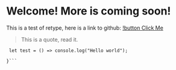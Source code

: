 Welcome! More is coming soon! 
=============================

This is a test of retype, here is a link to github: [!button Click Me](https://github.com/KingRA24/KingRA24.github.io)

>This is a quote, read it.

```{
 let test = () => console.log("Hello world");
 
}```
